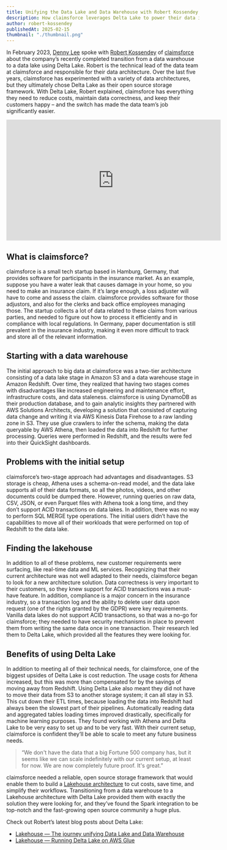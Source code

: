 ```yaml
---
title: Unifying the Data Lake and Data Warehouse with Robert Kossendey at claimsforce
description: How claimsforce leverages Delta Lake to power their data infrastructure
author: robert-kossendey
publishedAt: 2025-02-15
thumbnail: "./thumbnail.png"
---
```


In February 2023, [Denny Lee](https://linkedin.com/in/dennyglee) spoke with [Robert Kossendey](https://www.linkedin.com/in/kossendey/) of [claimsforce](https://en.claimsforce.com/) about the company’s recently completed transition from a data warehouse to a data lake using Delta Lake. Robert is the technical lead of the data team at claimsforce and responsible for their data architecture. Over the last five years, claimsforce has experimented with a variety of data architectures, but they ultimately chose Delta Lake as their open source storage framework. With Delta Lake, Robert explained, claimsforce has everything they need to reduce costs, maintain data correctness, and keep their customers happy – and the switch has made the data team’s job significantly easier.

<iframe
  width="560"
  height="315"
  src="https://www.youtube.com/embed/2tsvgM8ECVk"
  title="YouTube video player"
  frameBorder="0"
  allow="accelerometer; autoplay; clipboard-write; encrypted-media; gyroscope; picture-in-picture; web-share"
  allowFullScreen
></iframe>

## What is claimsforce?

claimsforce is a small tech startup based in Hamburg, Germany, that provides software for participants in the insurance market. As an example, suppose you have a water leak that causes damage in your home, so you need to make an insurance claim. If it’s large enough, a loss adjuster will have to come and assess the claim. claimsforce provides software for those adjustors, and also for the clerks and back office employees managing those. The startup collects a lot of data related to these claims from various parties, and needed to figure out how to process it efficiently and in compliance with local regulations. In Germany, paper documentation is still prevalent in the insurance industry, making it even more difficult to track and store all of the relevant information.

## Starting with a data warehouse

The initial approach to big data at claimsforce was a two-tier architecture consisting of a data lake stage in Amazon S3 and a data warehouse stage in Amazon Redshift. Over time, they realized that having two stages comes with disadvantages like increased engineering and maintenance effort, infrastructure costs, and data staleness. claimsforce is using DynamoDB as their production database, and to gain analytic insights they partnered with AWS Solutions Architects, developing a solution that consisted of capturing data change and writing it via AWS Kinesis Data Firehose to a raw landing zone in S3. They use glue crawlers to infer the schema, making the data queryable by AWS Athena, then loaded the data into Redshift for further processing. Queries were performed in Redshift, and the results were fed into their QuickSight dashboards.

## Problems with the initial setup

claimsforce’s two-stage approach had advantages and disadvantages. S3 storage is cheap, Athena uses a schema-on-read model, and the data lake supports all of their data formats, so all the photos, videos, and other documents could be dumped there. However, running queries on raw data, CSV, JSON, or even Parquet files with Athena took a long time, and they don’t support ACID transactions on data lakes. In addition, there was no way to perform SQL MERGE type operations. The initial users didn’t have the capabilities to move all of their workloads that were performed on top of Redshift to the data lake.

## Finding the lakehouse

In addition to all of these problems, new customer requirements were surfacing, like real-time data and ML services. Recognizing that their current architecture was not well adapted to their needs, claimsforce began to look for a new architecture solution. Data correctness is very important to their customers, so they knew support for ACID transactions was a must-have feature. In addition, compliance is a major concern in the insurance industry, so a transaction log and the ability to delete user data upon request (one of the rights granted by the GDPR) were key requirements. Vanilla data lakes do not support ACID transactions, so that was a no-go for claimsforce; they needed to have security mechanisms in place to prevent them from writing the same data once in one transaction. Their research led them to Delta Lake, which provided all the features they were looking for.

## Benefits of using Delta Lake

In addition to meeting all of their technical needs, for claimsforce, one of the biggest upsides of Delta Lake is cost reduction. The usage costs for Athena increased, but this was more than compensated for by the savings of moving away from Redshift. Using Delta Lake also meant they did not have to move their data from S3 to another storage system; it can all stay in S3. This cut down their ETL times, because loading the data into Redshift had always been the slowest part of their pipelines. Automatically reading data and aggregated tables loading times improved drastically, specifically for machine learning purposes. They found working with Athena and Delta Lake to be very easy to set up and to be very fast. With their current setup, claimsforce is confident they’ll be able to scale to meet any future business needs.

> “We don't have the data that a big Fortune 500 company has, but it seems like we can scale indefinitely with our current setup, at least for now. We are now completely future proof. It's great.”

claimsforce needed a reliable, open source storage framework that would enable them to build a [Lakehouse architecture](https://www.cidrdb.org/cidr2021/papers/cidr2021_paper17.pdf) to cut costs, save time, and simplify their workflows. Transitioning from a data warehouse to a Lakehouse architecture with Delta Lake provided them with exactly the solution they were looking for, and they’ve found the Spark integration to be top-notch and the fast-growing open source community a huge plus.

Check out Robert’s latest blog posts about Delta Lake:

- [Lakehouse — The journey unifying Data Lake and Data Warehouse](https://medium.com/claimsforce/lakehouse-the-journey-unifying-data-lake-and-data-warehouse-bef7629c143a)
- [Lakehouse — Running Delta Lake on AWS Glue](https://medium.com/claimsforce/lakehouse-running-delta-lake-on-top-of-aws-glue-181133a916f3)
